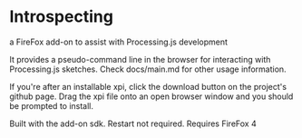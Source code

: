 Introspecting 
=============
a FireFox add-on to assist with Processing.js development

It provides a pseudo-command line in the browser for interacting with Processing.js sketches.
Check docs/main.md for other usage information.

If you're after an installable xpi, click the download button on the project's github page. 
Drag the xpi file onto an open browser window and you should be prompted to install.

Built with the add-on sdk. Restart not required. Requires FireFox 4